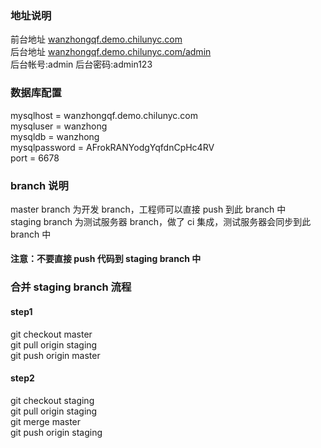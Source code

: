 ### 地址说明
前台地址 [wanzhongqf.demo.chilunyc.com](http://wanzhongqf.demo.chilunyc.com)<br />
后台地址 [wanzhongqf.demo.chilunyc.com/admin](http://wanzhongqf.demo.chilunyc.com/admin)<br />
后台帐号:admin 后台密码:admin123
### 数据库配置
mysqlhost = wanzhongqf.demo.chilunyc.com<br />
mysqluser = wanzhong<br />
mysqldb = wanzhong<br />
mysqlpassword = AFrokRANYodgYqfdnCpHc4RV<br />
port = 6678<br />
### branch 说明
master branch 为开发 branch，工程师可以直接 push 到此 branch 中<br />
staging branch 为测试服务器 branch，做了 ci 集成，测试服务器会同步到此 branch 中<br />
#### 注意：不要直接 push 代码到 staging branch 中
### 合并 staging branch 流程 
#### step1
git checkout master<br />
git pull origin staging<br />
git push origin master<br />
#### step2
git checkout staging<br />
git pull origin staging<br />
git merge master<br />
git push origin staging<br />